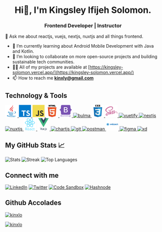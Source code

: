 # <div align = "center">Hi👋, I'm Kingsley Ifijeh Solomon.

<h3 align="center">Frontend Developer | Instructor</h3>
<p>💬 Ask me about reactjs, vuejs, nextjs, nuxtjs and all things frontend.</p>
</div>

- 🌱 I’m currently learning about Android Mobile Development with Java and Kotlin.
- 👯 I’m looking to collaborate on more open-source projects and building sustainable tech communities.
- 👨‍💻 All of my projects are available at [https://kingsley-solomon.vercel.app/](https://kingsley-solomon.vercel.app/)
- 📫 How to reach me **kinxly@gmail.com**

## Technology & Tools

<div>
<a href="https://www.java.com" target="_blank" rel="noreferrer"> <img src="https://raw.githubusercontent.com/devicons/devicon/master/icons/java/java-original.svg" alt="java" width=40" height=40"/> </a>
<a href="https://www.typescriptlang.org/" target="_blank" rel="noreferrer"> <img src="https://raw.githubusercontent.com/devicons/devicon/master/icons/typescript/typescript-original.svg" alt="typescript" width=40" height=40"/>
<a href="https://developer.mozilla.org/en-US/docs/Web/JavaScript" target="_blank" rel="noreferrer"> <img src="https://raw.githubusercontent.com/devicons/devicon/master/icons/javascript/javascript-original.svg" alt="javascript"width=40" height=40"/> </a>
<a href="https://www.w3.org/html/" target="_blank" rel="noreferrer"> <img src="https://raw.githubusercontent.com/devicons/devicon/master/icons/html5/html5-original-wordmark.svg" alt="html5" width=40" height=40"/> </a>
<a href="https://getbootstrap.com" target="_blank" rel="noreferrer"> <img src="https://raw.githubusercontent.com/devicons/devicon/master/icons/bootstrap/bootstrap-plain-wordmark.svg" alt="bootstrap" width=40" height=40"/> </a>
<a href="https://bulma.io/" target="_blank" rel="noreferrer"> <img src="https://raw.githubusercontent.com/gilbarbara/logos/804dc257b59e144eaca5bc6ffd16949752c6f789/logos/bulma.svg" alt="bulma" width=40" height=40"/> </a>
<a href="https://www.w3schools.com/css/" target="_blank" rel="noreferrer"> <img src="https://raw.githubusercontent.com/devicons/devicon/master/icons/css3/css3-original-wordmark.svg" alt="css3" width=40" height=40"/> </a>
<a href="https://sass-lang.com" target="_blank" rel="noreferrer"> <img src="https://raw.githubusercontent.com/devicons/devicon/master/icons/sass/sass-original.svg" alt="sass" width=40" height=40"/> </a>
<a href="https://vuetifyjs.com/en/" target="_blank" rel="noreferrer"> <img src="https://bestofjs.org/logos/vuetify.svg" alt="vuetify" width=40" height=40"/> </a>
<a href="https://nextjs.org/" target="_blank" rel="noreferrer"> <img src="https://cdn.worldvectorlogo.com/logos/nextjs-2.svg" alt="nextjs" width=40" height=40"/> </a>
<a href="https://nuxtjs.org/" target="_blank" rel="noreferrer"> <img src="https://www.vectorlogo.zone/logos/nuxtjs/nuxtjs-icon.svg" alt="nuxtjs" width=40" height=40"/> </a>
<a href="https://reactjs.org/" target="_blank" rel="noreferrer"> <img src="https://raw.githubusercontent.com/devicons/devicon/master/icons/react/react-original-wordmark.svg" alt="react" width=40" height=40"/> </a>
<a href="https://vuejs.org/" target="_blank" rel="noreferrer"> <img src="https://raw.githubusercontent.com/devicons/devicon/master/icons/vuejs/vuejs-original-wordmark.svg" alt="vuejs" width=40" height=40"/> </a>
<a href="https://www.chartjs.org" target="_blank" rel="noreferrer"> <img src="https://www.chartjs.org/media/logo-title.svg" alt="chartjs" width=40" height=40"/> </a>
<a href="https://git-scm.com/" target="_blank" rel="noreferrer"> <img src="https://www.vectorlogo.zone/logos/git-scm/git-scm-icon.svg" alt="git" width=40" height=40"/> </a>
<a href="https://postman.com" target="_blank" rel="noreferrer"> <img src="https://www.vectorlogo.zone/logos/getpostman/getpostman-icon.svg" alt="postman" width=40" height=40"/> </a>
</a>
<a href="https://webpack.js.org" target="_blank" rel="noreferrer"> <img src="https://raw.githubusercontent.com/devicons/devicon/d00d0969292a6569d45b06d3f350f463a0107b0d/icons/webpack/webpack-original-wordmark.svg" alt="webpack"width=40" height=40"/> </a>
<a href="https://www.figma.com/" target="_blank" rel="noreferrer"> <img src="https://www.vectorlogo.zone/logos/figma/figma-icon.svg" alt="figma" width=40" height=40"/> </a>
<a href="https://www.adobe.com/products/xd.html" target="_blank" rel="noreferrer"> <img src="https://cdn.worldvectorlogo.com/logos/adobe-xd.svg" alt="xd" width=40" height=40"/> </a>
</div>

## My GitHub Stats &#x1f4c8;

![Stats](https://github-readme-stats.vercel.app/api?username=kinxlo&show_icons=true&hide_border=true&count_private=true)
![Streak](https://github-readme-streak-stats.herokuapp.com/?user=kinxlo&hide_border=true)
![Top Languages](https://github-readme-stats.vercel.app/api/top-langs/?username=kinxlo&show_icons=true&hide_border=true)

## Connect with me

<a href="https://www.linkedin.com/in/kingsley-solomon-b90339b2/">![LinkedIn](https://img.shields.io/badge/LinkedIn-0077B5?style=for-the-badge&logo=linkedin&logoColor=white)</a>
<a href="https://twitter.com/kinxlo">![Twitter](https://img.shields.io/badge/Twitter-1DA1F2?style=for-the-badge&logo=twitter&logoColor=white)</a>
<a href="https://codesandbox.com/kinxlo">![Code Sandbox](https://img.shields.io/badge/Codesandbox-000000?style=for-the-badge&logo=CodeSandbox&logoColor=white)</a>
<a href="https://hashnode.com/@GuyInAChair">![Hashnode](https://img.shields.io/badge/Hashnode-2962FF?style=for-the-badge&logo=hashnode&logoColor=white)</a>

## Github Accolades

<p align="left"> <a href="https://github.com/ryo-ma/github-profile-trophy"><img src="https://github-profile-trophy.vercel.app/?username=kinxlo" alt="kinxlo" /></a> </p>
<p align="left"> <a href="https://twitter.com/kinxlo" target="blank"><img src="https://img.shields.io/twitter/follow/kinxlo?logo=twitter&style=for-the-badge" alt="kinxlo" /></a> </p>
